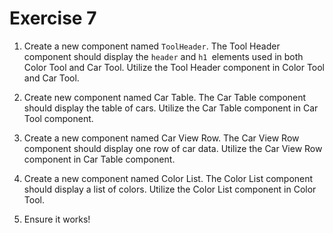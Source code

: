 # Exercise 7

1. Create a new component named `ToolHeader`. The Tool Header component should display the `header` and `h1 `elements used in both Color Tool and Car Tool. Utilize the Tool Header component in Color Tool and Car Tool.

2. Create new component named Car Table. The Car Table component should display the table of cars. Utilize the Car Table component in Car Tool component.

3. Create a new component named Car View Row. The Car View Row component should display one row of car data. Utilize the Car View Row component in Car Table component.

4. Create a new component named Color List. The Color List component should display a list of colors. Utilize the Color List component in Color Tool.

5. Ensure it works!
